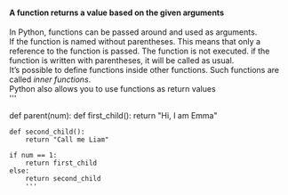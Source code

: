#### A function returns a value based on the given arguments
In Python, functions can be passed around and used as arguments.  
If the function is named without parentheses. This means that only a reference to the function is passed. The function is not executed. if the function is written with parentheses, it will be called as usual.  
It’s possible to define functions inside other functions. Such functions are called *inner functions*.   
Python also allows you to use functions as return values  
'''

def parent(num):
    def first_child():
        return "Hi, I am Emma"

    def second_child():
        return "Call me Liam"

    if num == 1:
        return first_child
    else:
        return second_child
        '''

